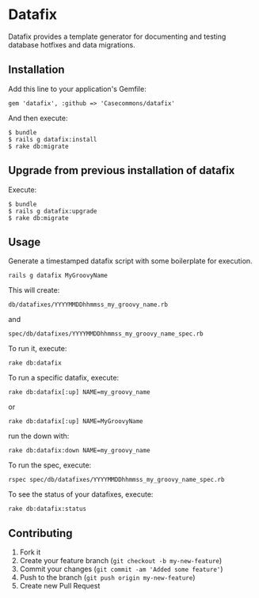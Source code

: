 # Datafix

Datafix provides a template generator for documenting and testing database hotfixes and data migrations.

## Installation

Add this line to your application's Gemfile:

    gem 'datafix', :github => 'Casecommons/datafix'

And then execute:

    $ bundle
    $ rails g datafix:install
    $ rake db:migrate

## Upgrade from previous installation of datafix

Execute:

    $ bundle
    $ rails g datafix:upgrade
    $ rake db:migrate

## Usage

Generate a timestamped datafix script with some boilerplate for execution.

    rails g datafix MyGroovyName

This will create:

    db/datafixes/YYYYMMDDhhmmss_my_groovy_name.rb

and

    spec/db/datafixes/YYYYMMDDhhmmss_my_groovy_name_spec.rb

To run it, execute:

    rake db:datafix

To run a specific datafix, execute:

    rake db:datafix[:up] NAME=my_groovy_name

or

    rake db:datafix[:up] NAME=MyGroovyName

run the down with:

    rake db:datafix:down NAME=my_groovy_name

To run the spec, execute:

    rspec spec/db/datafixes/YYYYMMDDhhmmss_my_groovy_name_spec.rb

To see the status of your datafixes, execute:

    rake db:datafix:status

## Contributing

1. Fork it
2. Create your feature branch (`git checkout -b my-new-feature`)
3. Commit your changes (`git commit -am 'Added some feature'`)
4. Push to the branch (`git push origin my-new-feature`)
5. Create new Pull Request


